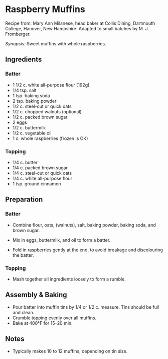 # Raspberry Muffins

Recipe from: Mary Ann Milanese, head baker at Collis Dining, Dartmouth College,
Hanover, New Hampshire. Adapted to small batches by M. J. Fromberger.

*Synopsis:* Sweet muffins with whole raspberries.

<!-- Images should be 400px wide -->
<!-- TODO: ![image](../img/rasp-muffins.jpg) -->

## Ingredients

### Batter

- 1 1/2 c. white all-purpose flour (192g)
- 1/4 tsp. salt
- 1 tsp. baking soda
- 2 tsp. baking powder
- 1/2 c. steel-cut or quick oats
- 1/2 c. chopped walnuts (optional)
- 1/2 c. packed brown sugar
- 2 eggs
- 1/2 c. buttermilk
- 1/2 c. vegetable oil
- 1 c. whole raspberries (frozen is OK)

### Topping

- 1/4 c. butter
- 1/4 c. packed brown sugar
- 1/4 c. steel-cut or quick oats
- 1/4 c. white all-purpose flour
- 1 tsp. ground cinnamon

## Preparation

### Batter

- Combine flour, oats, (walnuts), salt, baking powder, baking soda, and brown
  sugar.

- Mix in eggs, buttermilk, and oil to form a batter.

- Fold in raspberries gently at the end, to avoid breakage and discolouring the
  batter.

### Topping

- Mash together all ingredients loosely to form a rumble.

## Assembly & Baking

- Pour batter into muffin tins by 1/4 or 1/2 c. measure. Tins should be full and clean.
- Crumble topping evenly over all muffins.
- Bake at 400°F for 15–20 min.

## Notes

- Typically makes 10 to 12 muffins, depending on tin size.
